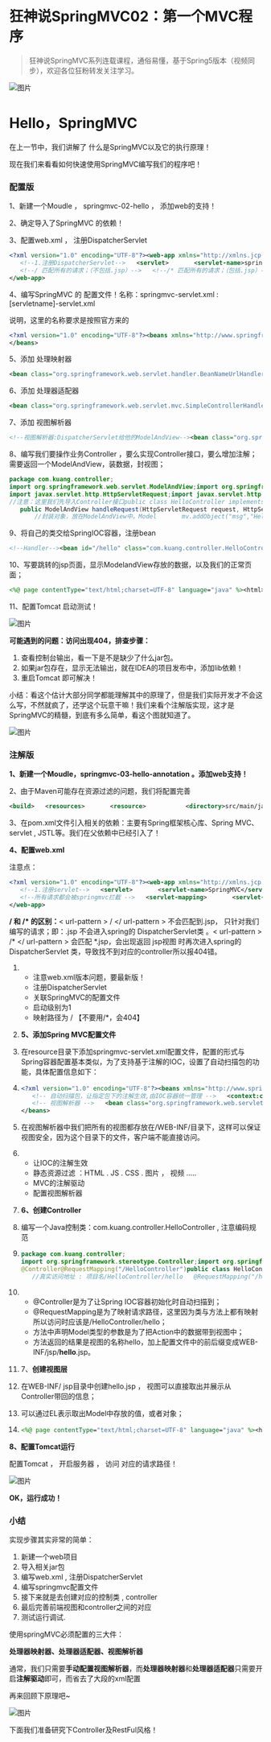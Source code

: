 # 狂神说SpringMVC02：第一个MVC程序

> 狂神说SpringMVC系列连载课程，通俗易懂，基于Spring5版本（视频同步），欢迎各位狂粉转发关注学习。

![图片](https://mmbiz.qpic.cn/mmbiz_gif/uJDAUKrGC7L1vFQMnaRIJSmeZ58T2eZicAHqMeOptckiacohSnX6DTIYSic2Uic7GLWuezVDk3bYqJa4vQwPwrLJXQ/640?wx_fmt=gif&wxfrom=5&wx_lazy=1)

# Hello，SpringMVC

在上一节中，我们讲解了 什么是SpringMVC以及它的执行原理！

现在我们来看看如何快速使用SpringMVC编写我们的程序吧！

### 配置版

1、新建一个Moudle ， springmvc-02-hello ， 添加web的支持！

2、确定导入了SpringMVC 的依赖！

3、配置web.xml  ， 注册DispatcherServlet

```xml
<?xml version="1.0" encoding="UTF-8"?><web-app xmlns="http://xmlns.jcp.org/xml/ns/javaee"        xmlns:xsi="http://www.w3.org/2001/XMLSchema-instance"        xsi:schemaLocation="http://xmlns.jcp.org/xml/ns/javaee http://xmlns.jcp.org/xml/ns/javaee/web-app_4_0.xsd"        version="4.0">
   <!--1.注册DispatcherServlet-->   <servlet>       <servlet-name>springmvc</servlet-name>       <servlet-class>org.springframework.web.servlet.DispatcherServlet</servlet-class>       <!--关联一个springmvc的配置文件:【servlet-name】-servlet.xml-->       <init-param>           <param-name>contextConfigLocation</param-name>           <param-value>classpath:springmvc-servlet.xml</param-value>       </init-param>       <!--启动级别-1-->       <load-on-startup>1</load-on-startup>   </servlet>
   <!--/ 匹配所有的请求；（不包括.jsp）-->   <!--/* 匹配所有的请求；（包括.jsp）-->   <servlet-mapping>       <servlet-name>springmvc</servlet-name>       <url-pattern>/</url-pattern>   </servlet-mapping>
</web-app>
```

4、编写SpringMVC 的 配置文件！名称：springmvc-servlet.xml  : [servletname]-servlet.xml

说明，这里的名称要求是按照官方来的

```xml
<?xml version="1.0" encoding="UTF-8"?><beans xmlns="http://www.springframework.org/schema/beans"      xmlns:xsi="http://www.w3.org/2001/XMLSchema-instance"      xsi:schemaLocation="http://www.springframework.org/schema/beans       http://www.springframework.org/schema/beans/spring-beans.xsd">
</beans>
```

5、添加 处理映射器

```xml
<bean class="org.springframework.web.servlet.handler.BeanNameUrlHandlerMapping"/>
```

6、添加 处理器适配器

```xml
<bean class="org.springframework.web.servlet.mvc.SimpleControllerHandlerAdapter"/>
```

7、添加 视图解析器

```xml
<!--视图解析器:DispatcherServlet给他的ModelAndView--><bean class="org.springframework.web.servlet.view.InternalResourceViewResolver" id="InternalResourceViewResolver">   <!--前缀-->   <property name="prefix" value="/WEB-INF/jsp/"/>   <!--后缀-->   <property name="suffix" value=".jsp"/></bean>
```

8、编写我们要操作业务Controller ，要么实现Controller接口，要么增加注解；需要返回一个ModelAndView，装数据，封视图；

```java
package com.kuang.controller;
import org.springframework.web.servlet.ModelAndView;import org.springframework.web.servlet.mvc.Controller;
import javax.servlet.http.HttpServletRequest;import javax.servlet.http.HttpServletResponse;
//注意：这里我们先导入Controller接口public class HelloController implements Controller {
   public ModelAndView handleRequest(HttpServletRequest request, HttpServletResponse response) throws Exception {       //ModelAndView 模型和视图       ModelAndView mv = new ModelAndView();
       //封装对象，放在ModelAndView中。Model       mv.addObject("msg","HelloSpringMVC!");       //封装要跳转的视图，放在ModelAndView中       mv.setViewName("hello"); //: /WEB-INF/jsp/hello.jsp       return mv;  }   }
```

9、将自己的类交给SpringIOC容器，注册bean

```xml
<!--Handler--><bean id="/hello" class="com.kuang.controller.HelloController"/>
```

10、写要跳转的jsp页面，显示ModelandView存放的数据，以及我们的正常页面；

```jsp
<%@ page contentType="text/html;charset=UTF-8" language="java" %><html><head>   <title>Kuangshen</title></head><body>${msg}</body></html>
```

11、配置Tomcat 启动测试！

![图片](https://mmbiz.qpic.cn/mmbiz_png/uJDAUKrGC7IicxBZbkh0D4dJJiaXSzGEXyMkHnqOKmXfLlOAOV7vFBtsDVX1libCnlXwtCN3BGIxWkic8QVe9wD2nA/640?wx_fmt=png&wxfrom=5&wx_lazy=1&wx_co=1)

**可能遇到的问题：访问出现404，排查步骤：**

1. 查看控制台输出，看一下是不是缺少了什么jar包。
2. 如果jar包存在，显示无法输出，就在IDEA的项目发布中，添加lib依赖！
3. 重启Tomcat 即可解决！

小结：看这个估计大部分同学都能理解其中的原理了，但是我们实际开发才不会这么写，不然就疯了，还学这个玩意干嘛！我们来看个注解版实现，这才是SpringMVC的精髓，到底有多么简单，看这个图就知道了。

![图片](https://mmbiz.qpic.cn/mmbiz_png/uJDAUKrGC7IicxBZbkh0D4dJJiaXSzGEXyoSJbC4E1L3euOFzcEzSF0fn4gzjNbpwyXLQCrbLYarJ46HxwC8qz5w/640?wx_fmt=png&wxfrom=5&wx_lazy=1&wx_co=1)

### 注解版

**1、新建一个Moudle，springmvc-03-hello-annotation 。添加web支持！**

2、由于Maven可能存在资源过滤的问题，我们将配置完善

```xml
<build>   <resources>       <resource>           <directory>src/main/java</directory>           <includes>               <include>**/*.properties</include>               <include>**/*.xml</include>           </includes>           <filtering>false</filtering>       </resource>       <resource>           <directory>src/main/resources</directory>           <includes>               <include>**/*.properties</include>               <include>**/*.xml</include>           </includes>           <filtering>false</filtering>       </resource>   </resources></build>
```

3、在pom.xml文件引入相关的依赖：主要有Spring框架核心库、Spring MVC、servlet , JSTL等。我们在父依赖中已经引入了！

**4、配置web.xml**

注意点：

```xml
<?xml version="1.0" encoding="UTF-8"?><web-app xmlns="http://xmlns.jcp.org/xml/ns/javaee"        xmlns:xsi="http://www.w3.org/2001/XMLSchema-instance"        xsi:schemaLocation="http://xmlns.jcp.org/xml/ns/javaee http://xmlns.jcp.org/xml/ns/javaee/web-app_4_0.xsd"        version="4.0">
   <!--1.注册servlet-->   <servlet>       <servlet-name>SpringMVC</servlet-name>       <servlet-class>org.springframework.web.servlet.DispatcherServlet</servlet-class>       <!--通过初始化参数指定SpringMVC配置文件的位置，进行关联-->       <init-param>           <param-name>contextConfigLocation</param-name>           <param-value>classpath:springmvc-servlet.xml</param-value>       </init-param>       <!-- 启动顺序，数字越小，启动越早 -->       <load-on-startup>1</load-on-startup>   </servlet>
   <!--所有请求都会被springmvc拦截 -->   <servlet-mapping>       <servlet-name>SpringMVC</servlet-name>       <url-pattern>/</url-pattern>   </servlet-mapping>
</web-app>
```

**/ 和 /\* 的区别：**< url-pattern > / </ url-pattern > 不会匹配到.jsp， 只针对我们编写的请求；即：.jsp 不会进入spring的 DispatcherServlet类 。< url-pattern > /* </ url-pattern > 会匹配 *.jsp，会出现返回 jsp视图 时再次进入spring的DispatcherServlet 类，导致找不到对应的controller所以报404错。

1. - 注意web.xml版本问题，要最新版！
   - 注册DispatcherServlet
   - 关联SpringMVC的配置文件
   - 启动级别为1
   - 映射路径为 / 【不要用/*，会404】

2. **5、添加Spring MVC配置文件**

3. 在resource目录下添加springmvc-servlet.xml配置文件，配置的形式与Spring容器配置基本类似，为了支持基于注解的IOC，设置了自动扫描包的功能，具体配置信息如下：

4. ```xml
   <?xml version="1.0" encoding="UTF-8"?><beans xmlns="http://www.springframework.org/schema/beans"      xmlns:xsi="http://www.w3.org/2001/XMLSchema-instance"      xmlns:context="http://www.springframework.org/schema/context"      xmlns:mvc="http://www.springframework.org/schema/mvc"      xsi:schemaLocation="http://www.springframework.org/schema/beans       http://www.springframework.org/schema/beans/spring-beans.xsd       http://www.springframework.org/schema/context       https://www.springframework.org/schema/context/spring-context.xsd       http://www.springframework.org/schema/mvc       https://www.springframework.org/schema/mvc/spring-mvc.xsd">
      <!-- 自动扫描包，让指定包下的注解生效,由IOC容器统一管理 -->   <context:component-scan base-package="com.kuang.controller"/>   <!-- 让Spring MVC不处理静态资源 -->   <mvc:default-servlet-handler />   <!--   支持mvc注解驱动       在spring中一般采用@RequestMapping注解来完成映射关系       要想使@RequestMapping注解生效       必须向上下文中注册DefaultAnnotationHandlerMapping       和一个AnnotationMethodHandlerAdapter实例       这两个实例分别在类级别和方法级别处理。       而annotation-driven配置帮助我们自动完成上述两个实例的注入。    -->   <mvc:annotation-driven />
      <!-- 视图解析器 -->   <bean class="org.springframework.web.servlet.view.InternalResourceViewResolver"         id="internalResourceViewResolver">       <!-- 前缀 -->       <property name="prefix" value="/WEB-INF/jsp/" />       <!-- 后缀 -->       <property name="suffix" value=".jsp" />   </bean>
   </beans>
   ```

5. 在视图解析器中我们把所有的视图都存放在/WEB-INF/目录下，这样可以保证视图安全，因为这个目录下的文件，客户端不能直接访问。

6. - 让IOC的注解生效
   - 静态资源过滤 ：HTML . JS . CSS . 图片 ， 视频 .....
   - MVC的注解驱动
   - 配置视图解析器

7. **6、创建Controller**

8. 编写一个Java控制类：com.kuang.controller.HelloController , 注意编码规范

9. ```java
   package com.kuang.controller;
   import org.springframework.stereotype.Controller;import org.springframework.ui.Model;import org.springframework.web.bind.annotation.RequestMapping;
   @Controller@RequestMapping("/HelloController")public class HelloController {
      //真实访问地址 : 项目名/HelloController/hello   @RequestMapping("/hello")   public String sayHello(Model model){       //向模型中添加属性msg与值，可以在JSP页面中取出并渲染       model.addAttribute("msg","hello,SpringMVC");       //web-inf/jsp/hello.jsp       return "hello";  }}
   ```

10. - @Controller是为了让Spring IOC容器初始化时自动扫描到；
    - @RequestMapping是为了映射请求路径，这里因为类与方法上都有映射所以访问时应该是/HelloController/hello；
    - 方法中声明Model类型的参数是为了把Action中的数据带到视图中；
    - 方法返回的结果是视图的名称hello，加上配置文件中的前后缀变成WEB-INF/jsp/**hello**.jsp。

11. 7、**创建视图层**

12. 在WEB-INF/ jsp目录中创建hello.jsp ， 视图可以直接取出并展示从Controller带回的信息；

13. 可以通过EL表示取出Model中存放的值，或者对象；

14. ```jsp
    <%@ page contentType="text/html;charset=UTF-8" language="java" %><html><head>   <title>SpringMVC</title></head><body>${msg}</body></html>
    ```

**8、配置Tomcat运行**

配置Tomcat ，  开启服务器 ， 访问 对应的请求路径！

![图片](https://mmbiz.qpic.cn/mmbiz_png/uJDAUKrGC7IicxBZbkh0D4dJJiaXSzGEXy3eJXYyibMOnIWqqye9RYfu4zdnE5oYmxiaUHaxAnvZkVEXlyXysRMhTg/640?wx_fmt=png&wxfrom=5&wx_lazy=1&wx_co=1)

**OK，运行成功！**

### 小结

实现步骤其实非常的简单：

1. 新建一个web项目
2. 导入相关jar包
3. 编写web.xml , 注册DispatcherServlet
4. 编写springmvc配置文件
5. 接下来就是去创建对应的控制类 , controller
6. 最后完善前端视图和controller之间的对应
7. 测试运行调试.

使用springMVC必须配置的三大件：

**处理器映射器、处理器适配器、视图解析器**

通常，我们只需要**手动配置视图解析器**，而**处理器映射器**和**处理器适配器**只需要开启**注解驱动**即可，而省去了大段的xml配置

再来回顾下原理吧~

![图片](https://mmbiz.qpic.cn/mmbiz_png/uJDAUKrGC7IicxBZbkh0D4dJJiaXSzGEXyzsXDPy7oAJFsBvvBibiaFWpSp75vFIEOCBm7wnt4JKXJCHB9MflUycKw/640?wx_fmt=png&wxfrom=5&wx_lazy=1&wx_co=1)

下面我们准备研究下Controller及RestFul风格！